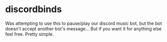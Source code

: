 # discordbinds
Was attempting to use this to pause/play our discord music bot, but the bot doesn't accept another bot's message... But if you want it for anything else feel free. Pretty simple.
